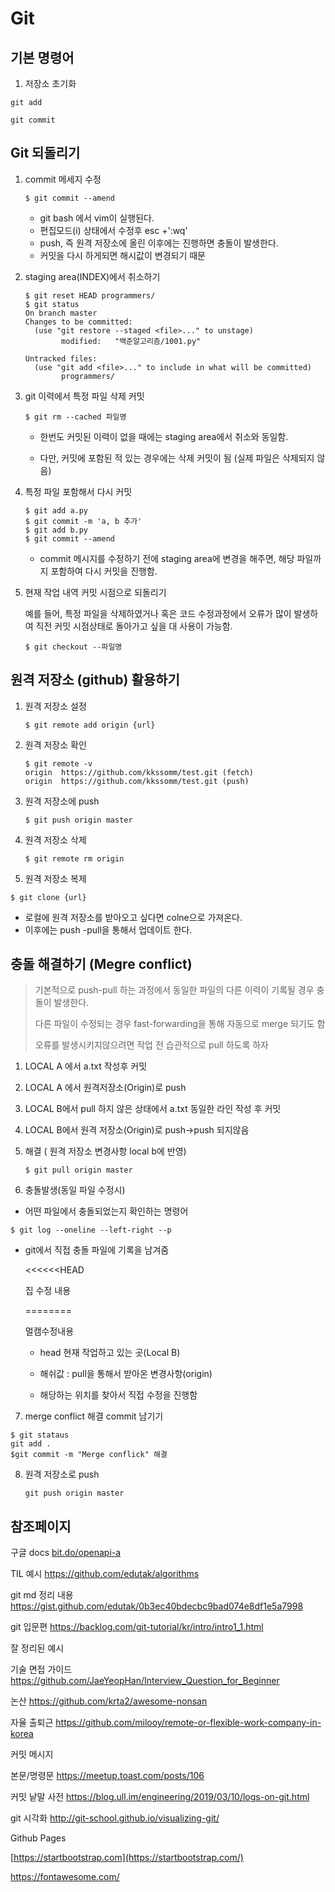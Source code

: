 # Git



## 기본 명령어 

1. 저장소 초기화

```
git add

git commit
```



## Git 되돌리기

1. commit 메세지 수정

   ``` 
   $ git commit --amend
   ```

   - git bash 에서 vim이 실행된다.
   - 편집모드(i) 상태에서 수정후 esc +':wq'
   - push, 즉 원격 저장소에 올린 이후에는 진행하면 충돌이 발생한다.
   - 커밋을 다시 하게되면 해시값이 변경되기 때문



2. staging area(INDEX)에서 취소하기

   ```
   $ git reset HEAD programmers/
   $ git status
   On branch master
   Changes to be committed:
     (use "git restore --staged <file>..." to unstage)
           modified:   "백준알고리즘/1001.py"
   
   Untracked files:
     (use "git add <file>..." to include in what will be committed)
           programmers/
   ```



3. git 이력에서 특정 파일 삭제 커밋

   ```
   $ git rm --cached 파일명
   ```

   - 한번도 커밋된 이력이 없을 때에는 staging area에서 취소와 동일함.

   - 다만, 커밋에 포함된 적 있는 경우에는 삭제 커밋이 됨 (실제 파일은 삭제되지 않음)

     

4. 특정 파일 포함해서 다시 커밋

   ```
   $ git add a.py
   $ git commit -m 'a, b 추가'
   $ git add b.py
   $ git commit --amend
   ```

   - commit 메시지를 수정하기 전에 staging area에 변경을 해주면, 해당 파일까지 포함하여 다시 커밋을 진행함.

     

5. 현재 작업 내역 커밋 시점으로 되돌리기

   예를 들어, 특정 파일을 삭제하였거나 혹은 코드 수정과정에서 오류가 많이 발생하여 직전 커밋 시점상태로 돌아가고 싶을 대 사용이 가능함.

   ```3. git checkout --파일명
   $ git checkout --파일명 
   ```







## 원격 저장소 (github) 활용하기



1. 원격 저장소 설정

   ```$ git remote add origin {url}
   $ git remote add origin {url}
   ```

   

2. 원격 저장소 확인

   ``` 
   $ git remote -v
   origin  https://github.com/kkssomm/test.git (fetch)
   origin  https://github.com/kkssomm/test.git (push)
   ```

   

3. 원격 저장소에 push

   ``` 
   $ git push origin master
   ```

   

4. 원격 저장소 삭제

   ``` 
   $ git remote rm origin
   ```

    

5.  원격 저장소 복제

   ``` 
   $ git clone {url}
   ```

   - 로컬에 원격 저장소를 받아오고 싶다면 colne으로 가져온다.
   - 이후에는 push -pull을 통해서 업데이트 한다.



## 충돌 해결하기 (Megre conflict)

> 기본적으로 push-pull 하는 과정에서 동일한 파일의 다른 이력이 기록될 경우 충돌이 발생한다.
>
> 다른 파일이 수정되는 경우 fast-forwarding을 통해 자동으로 merge 되기도 함 
>
> 오류를 발생시키지않으려면 작업 전 습관적으로 pull 하도록 하자



1. LOCAL A 에서 a.txt 작성후 커밋

2. LOCAL A 에서 원격저장소(Origin)로 push

3. LOCAL B에서 pull 하지 않은 상태에서 a.txt 동일한 라인 작성 후 커밋

4. LOCAL B에서 원격 저장소(Origin)로 push->push 되지않음

   

5. 해결 ( 원격 저장소  변경사항 local  b에 반영)

   ``` 
   $ git pull origin master
   ```

   

6. 충돌발생(동일 파일 수정시)

- 어떤 파일에서 충돌되었는지 확인하는 명령어

```
$ git log --oneline --left-right --p
```

- git에서 직접 충돌 파일에 기록을 남겨줌

  <<<<<<HEAD

  집 수정 내용

  ========

  멀캠수정내용

  

  - head 현재 작업하고 있는 곳(Local B)

  - 해쉬값 : pull을 통해서 받아온 변경사항(origin)

  - 해당하는 위치를 찾아서 직접 수정을 진행함

    

7. merge conflict 해결 commit 남기기

```
$ git stataus
git add .
$git commit -m "Merge conflick" 해결
```



8. 원격 저장소로 push

   ``` 
   git push origin master
   ```





## 참조페이지

구글 docs [bit.do/openapi-a](http://bit.do/openapi-a)



TIL 예시 <https://github.com/edutak/algorithms>

git md 정리 내용 <https://gist.github.com/edutak/0b3ec40bdecbc9bad074e8df1e5a7998>

git 입문편 https://backlog.com/git-tutorial/kr/intro/intro1_1.html



잘 정리된 예시

기술 면접 가이드 <https://github.com/JaeYeopHan/Interview_Question_for_Beginner>

논산 <https://github.com/krta2/awesome-nonsan>

자율 출퇴근 <https://github.com/milooy/remote-or-flexible-work-company-in-korea>



커밋 메시지

본문/명령문 <https://meetup.toast.com/posts/106>

커밋 낱말 사전 <https://blog.ull.im/engineering/2019/03/10/logs-on-git.html>



git 시각화 <http://git-school.github.io/visualizing-git/>



Github Pages

[https://startbootstrap.com](https://startbootstrap.com/)

<https://fontawesome.com/>

